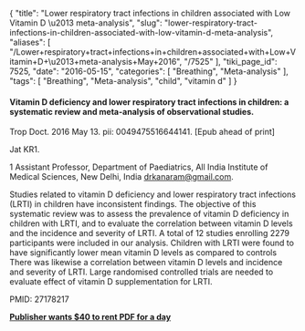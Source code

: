 {
    "title": "Lower respiratory tract infections in children associated with Low Vitamin D \u2013 meta-analysis",
    "slug": "lower-respiratory-tract-infections-in-children-associated-with-low-vitamin-d-meta-analysis",
    "aliases": [
        "/Lower+respiratory+tract+infections+in+children+associated+with+Low+Vitamin+D+\u2013+meta-analysis+May+2016",
        "/7525"
    ],
    "tiki_page_id": 7525,
    "date": "2016-05-15",
    "categories": [
        "Breathing",
        "Meta-analysis"
    ],
    "tags": [
        "Breathing",
        "Meta-analysis",
        "child",
        "vitamin d"
    ]
}


#### Vitamin D deficiency and lower respiratory tract infections in children: a systematic review and meta-analysis of observational studies.

Trop Doct. 2016 May 13. pii: 0049475516644141. <span>[Epub ahead of print]</span>

Jat KR1.

1 Assistant Professor, Department of Paediatrics, All India Institute of Medical Sciences, New Delhi, India drkanaram@gmail.com.

Studies related to vitamin D deficiency and lower respiratory tract infections (LRTI) in children have inconsistent findings. The objective of this systematic review was to assess the prevalence of vitamin D deficiency in children with LRTI, and to evaluate the correlation between vitamin D levels and the incidence and severity of LRTI. A total of 12 studies enrolling 2279 participants were included in our analysis. Children with LRTI were found to have significantly lower mean vitamin D levels as compared to controls There was likewise a correlation between vitamin D levels and incidence and severity of LRTI. Large randomised controlled trials are needed to evaluate effect of vitamin D supplementation for LRTI.

PMID: 27178217

 **[Publisher wants $40 to rent PDF for a day](http://tdo.sagepub.com/content/early/2016/04/21/0049475516644141.full.pdf+html)**